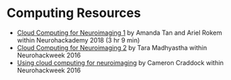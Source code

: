 # Computing Resources

- [Cloud Computing for Neuroimaging 1](https://neurohackademy.org/course/cloud-computing-for-neuroimaging/)
  by Amanda Tan and Ariel Rokem within Neurohackademy 2018 (3 hr 9 min)
- [Cloud Computing for Neuroimaging 2](https://neurohackademy.org/course/cloud-computing/)
  by Tara Madhyastha within Neurohackweek 2016
- [Using cloud computing for neuroimaging](https://neurohackademy.org/course/using-cloud-computing-for-neuroimaging/)
  by Cameron Craddock within Neurohackweek 2016
